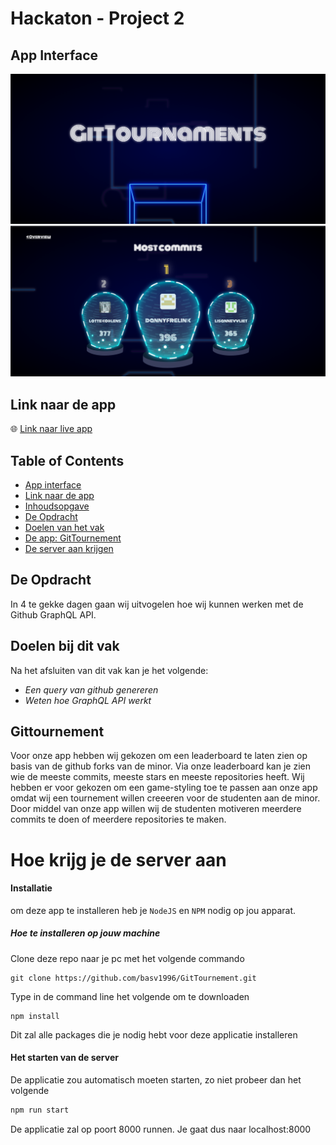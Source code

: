# Hackaton - Project 2

## App Interface

![Interface van de web app](public/img/gittournaments.png)
![Leaderboard interface](public/img/leaderboard.png)

## Link naar de app
:globe_with_meridians: [Link naar live app](https://project2-minor-web.herokuapp.com/)

## Table of Contents
- [App interface](#app-interface)
- [Link naar de app](#link-naar-de-app)
- [Inhoudsopgave](#table-of-contents)
- [De Opdracht](#de-opdracht)
- [Doelen van het vak](#doelen-bij-dit-vak)
- [De app: GitTournement](#Gittournement)
- [De server aan krijgen](#hoe-krijg-je-de-server-aan)

## De Opdracht
In 4 te gekke dagen gaan wij uitvogelen hoe wij kunnen werken met de Github GraphQL API.

## Doelen bij dit vak
Na het afsluiten van dit vak kan je het volgende:
- _Een query van github genereren_
- _Weten hoe GraphQL API werkt_

## Gittournement
Voor onze app hebben wij gekozen om een leaderboard te laten zien op basis van de github forks van de minor. Via onze leaderboard kan je zien wie de meeste commits,
meeste stars en meeste repositories heeft.
Wij hebben er voor gekozen om een game-styling toe te passen aan onze app omdat wij een tournement willen creeeren voor de studenten aan de minor.
Door middel van onze app willen wij de studenten motiveren meerdere commits te doen of meerdere repositories te maken.

# Hoe krijg je de server aan
#### Installatie
om deze app te installeren heb je `NodeJS` en `NPM` nodig op jou apparat.

##### Hoe te installeren op jouw machine
Clone deze repo naar je pc met het volgende commando

```
git clone https://github.com/basv1996/GitTournement.git
```
Type in de command line het volgende om te downloaden

```
npm install
```
Dit zal alle packages die je nodig hebt voor deze applicatie installeren

#### Het starten van de server
De applicatie zou automatisch moeten starten, zo niet probeer dan het volgende

```bash
npm run start
```
De applicatie zal op poort 8000 runnen. Je gaat dus naar localhost:8000